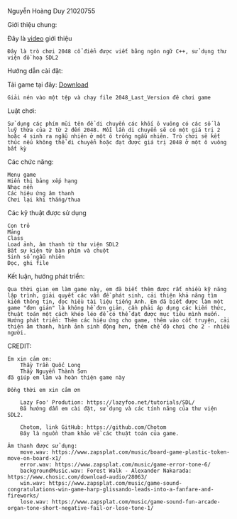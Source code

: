 Nguyễn Hoàng Duy
21020755

Giới thiệu chung:

Đây là [video](https://www.youtube.com/watch?v=3iDLFbshtWM) giới thiệu

    Đây là trò chơi 2048 cổ điển được viết bằng ngôn ngữ C++, sử dụng thư viện đồ hoạ SDL2

Hướng dẫn cài đặt:

Tải game tại đây: [Download](https://github.com/duyuetvnu/2048Project/releases/download/v1.0.0/2048Portable.zip)

    Giải nén vào một tệp và chạy file 2048_Last_Version đê chơi game

Luật chơi:

    Sử dụng các phím mũi tên để di chuyển các khối ô vuông có các số là luỹ thừa của 2 từ 2 đến 2048. Mỗi lần di chuyển sẽ có một giá trị 2 hoặc 4 sinh ra ngẫu nhiên ở một ô trống ngẫu nhiên. Trò chơi sẽ kết thúc nếu không thể di chuyển hoặc đạt được giá trị 2048 ở một ô vuông bất kỳ
Các chức năng:

    Menu game
    Hiển thị bảng xếp hạng
    Nhạc nền
    Các hiệu ứng âm thanh
    Chơi lại khi thắng/thua
Các kỹ thuật được sử dụng

    Con trỏ
    Mảng
    Class
    Load ảnh, âm thanh từ thư viện SDL2
    Bắt sự kiện từ bàn phím và chuột
    Sinh số ngẫu nhiên
    Đọc, ghi file
Kết luận, hướng phát triển:

    Qua thời gian em làm game này, em đã biết thêm được rất nhiều kỹ năng lập trình, giải quyết các vấn đề phát sinh, cải thiện khả năng tìm kiếm thông tin, đọc hiều tài liệu tiếng Anh. Em đã biết được làm một game "đơn giản" là không hề đơn giản, cần phải áp dụng các kiến thức, thuật toán một cách khéo léo để có thể đạt được mục tiêu mình muốn.
    Hướng phát triển: Thêm các hiệu ứng cho game, thêm vào cốt truyện, cải thiện âm thanh, hình ảnh sinh động hơn, thêm chế độ chơi cho 2 - nhiều người.
CREDIT:

    Em xin cảm ơn:
        Thầy Trần Quốc Long
        Thầy Nguyễn Thành Sơn
    đã giúp em làm và hoàn thiện game này
    
    Đồng thời em xin cảm ơn
    
        Lazy Foo' Prodution: https://lazyfoo.net/tutorials/SDL/
        Đã hướng dẫn em cài đặt, sử dụng và các tính năng của thư viện SDL2.
    
        Chotom, link GitHub: https://github.com/Chotom
        Đây là nguồn tham khảo về các thuật toán của game.
    
    Âm thanh được sử dụng:
        move.wav: https://www.zapsplat.com/music/board-game-plastic-token-move-on-board-x1/
        error.wav: https://www.zapsplat.com/music/game-error-tone-6/
        backgroundMusic.wav: Forest Walk - Alexander Nakarada: https://www.chosic.com/download-audio/28063/
        win.wav: https://www.zapsplat.com/music/game-sound-congratulations-win-game-harp-glissando-leads-into-a-fanfare-and-fireworks/
        lose.wav: https://www.zapsplat.com/music/game-sound-fun-arcade-organ-tone-short-negative-fail-or-lose-tone-1/

